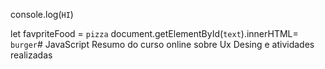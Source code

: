 console.log(`HI`)

let favpriteFood = `pizza`
document.getElementById(`text`).innerHTML= `burger`# JavaScript
Resumo do curso online sobre Ux Desing e atividades realizadas 
